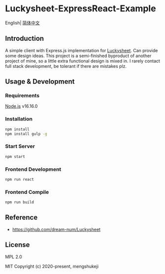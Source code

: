 # Luckysheet-ExpressReact-Example

English| [简体中文](./README-zh.md)

## Introduction
A simple client with Express.js implementation for [Luckysheet](https://github.com/dream-num/Luckysheet). Can provide some design ideas. This project is a semi-finished byproduct of another project of mine, so a little extra functional design is mixed in. I rarely contact full stack development, be tolerant if there are mistakes plz.

## Usage & Development

### Requirements
[Node.js](https://nodejs.org/en/) v16.16.0

### Installation
```bash
npm install
npm install gulp -g
```
### Start Server

```bash
npm start
```

### Frontend Development
```bash
npm run react
```
### Frontend Compile
```bash
npm run build
```

## Reference

- https://github.com/dream-num/Luckysheet

## License

MPL 2.0

MIT Copyright (c) 2020-present, mengshukeji
